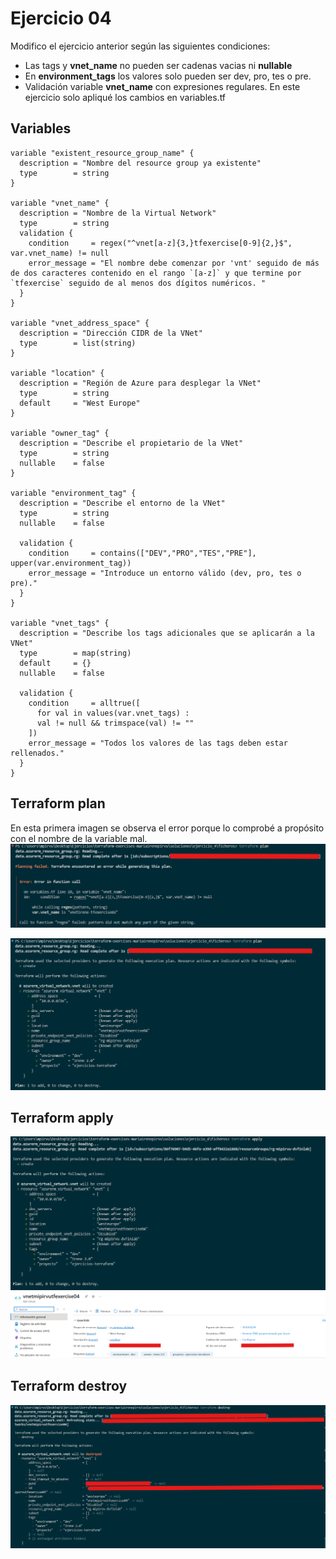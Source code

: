 # Ejercicio 04
Modifico el ejercicio anterior según las siguientes condiciones:
* Las tags y **vnet_name** no pueden ser cadenas vacias ni **nullable**
* En **environment_tags** los valores solo pueden ser dev, pro, tes o pre. 
* Validación variable **vnet_name** con expresiones regulares.
En este ejercicio solo apliqué los cambios en variables.tf

## Variables

```hcl
variable "existent_resource_group_name" {
  description = "Nombre del resource group ya existente"
  type        = string
}

variable "vnet_name" {
  description = "Nombre de la Virtual Network"
  type        = string
  validation {
    condition     = regex("^vnet[a-z]{3,}tfexercise[0-9]{2,}$", var.vnet_name) != null
    error_message = "El nombre debe comenzar por 'vnt' seguido de más de dos caracteres contenido en el rango `[a-z]` y que termine por `tfexercise` seguido de al menos dos dígitos numéricos. "
  }
}

variable "vnet_address_space" {
  description = "Dirección CIDR de la VNet"
  type        = list(string)
}

variable "location" {
  description = "Región de Azure para desplegar la VNet"
  type        = string
  default     = "West Europe"
}

variable "owner_tag" {
  description = "Describe el propietario de la VNet"
  type        = string
  nullable    = false
}

variable "environment_tag" {
  description = "Describe el entorno de la VNet"
  type        = string
  nullable    = false

  validation {
    condition     = contains(["DEV","PRO","TES","PRE"], upper(var.environment_tag))
    error_message = "Introduce un entorno válido (dev, pro, tes o pre)."
  }
}

variable "vnet_tags" {
  description = "Describe los tags adicionales que se aplicarán a la VNet"
  type        = map(string)
  default     = {}
  nullable    = false

  validation {
    condition     = alltrue([
      for val in values(var.vnet_tags) :
      val != null && trimspace(val) != ""
    ])
    error_message = "Todos los valores de las tags deben estar rellenados."
  }
}

```

## Terraform plan 
En esta primera imagen se observa el error porque lo comprobé a propósito con el nombre de la variable mal.
<img src="../../auxiliar/ej4.png">

<img src="../../auxiliar/ej4.1.png">

## Terraform apply 

<img src="../../auxiliar/ej4.2.png">
<img src="../../auxiliar/ej4.3.png">

## Terraform destroy 

<img src="../../auxiliar/ej4.4.png">